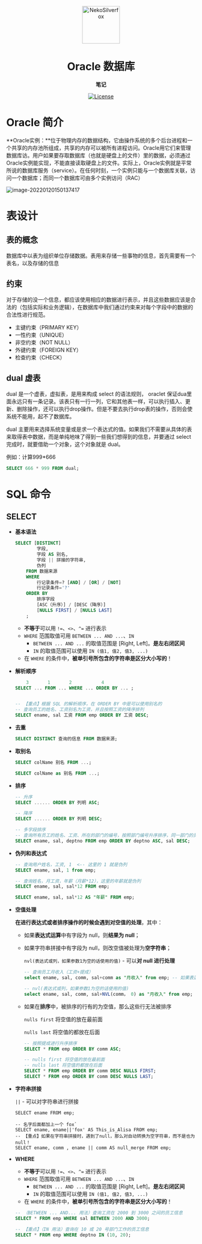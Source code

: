 <p align="center">
 <img width="100px" src="https://raw.githubusercontent.com/NekoSilverFox/NekoSilverfox/403ab045b7d9adeaaf8186c451af7243f5d8f46d/icons/silverfox.svg" align="center" alt="NekoSilverfox" />
 <h1 align="center">Oracle 数据库</h2>
 <p align="center"><b>笔记</b></p>
</p>


<div align=center>


[![License](https://img.shields.io/badge/license-Apache%202.0-brightgreen)](LICENSE)


<div align=left>
<!-- 顶部至此截止 -->

# Oracle 简介

**Oracle实例：**位于物理内存的数据结构，它由操作系统的多个后台进程和一个共享的内存池所组成，共享的内存可以被所有进程访问。Oracle用它们来管理数据库访。用户如果要存取数据库（也就是硬盘上的文件）里的数据，必须通过Oracle实例能实现，不能直接读取硬盘上的文件。实际上，Oracle实例就是平常所说的数据库服务（service）。在任何时刻，一个实例只能与一个数据库关联，访问一个数据库；而同一个数据库可由多个实例访问（RAC）

![image-20220120150137417](doc/pic/README/image-20220120150137417.png)





# 表设计

## 表的概念

数据库中以表为组织单位存储数据。表用来存储一些事物的信息，首先需要有一个表名，以及存储的信息



## 约束

对于存储的没一个信息，都应该使用相应的数据进行表示，并且这些数据应该是合法的（包括实际和业务逻辑），在数据库中我们通过约束来对每个字段中的数据的合法性进行规范。

- 主键约束（PRIMARY KEY）
- 一性约束（UNIQUE）
- 非空约束（NOT NULL）
- 外键约束（FOREIGN KEY）
- 检查约束（CHECK）



## dual 虚表

dual 是一个虚表，虚拟表，是用来构成 select 的语法规则， oraclet 保证dua里面永远只有一条记录。该表只有一行一列，它和其他表一样，可以执行插入、更新、删除操作，还可以执行drop操作。但是不要去执行drop表的操作，否则会使系统不能用，起不了数据库。

dual 主要用来选择系统变量或是求一个表达式的值。如果我们不需要从具体的表来取得表中数据，而是单纯地味了得到一些我们想得到的信息，并要通过 select 完成时，就要借助一个对象，这个对象就是 dual。

例如：计算999*666

```sql
SELECT 666 * 999 FROM dual;
```



# SQL 命令

## SELECT

- **基本语法**

    ```sql
    SELECT [DISTINCT]
            字段, 
            字段 AS 别名, 
            字段 || 拼接的字符串, 
            伪列
    	FROM 数据来源
    	WHERE 
    		行记录条件=? [AND] / [OR] / [NOT] 
    		行记录条件='?'
    	ORDER BY 
    		排序字段
    		[ASC（升序）] / [DESC（降序）]
    		[NULLS FIRST] / [NULLS LAST]
    	;
    ```
    
    - **不等于**可以用 `!=`、`<>`、`^=` 进行表示
    - `WHERE` 范围取值可用 `BETWEEN ... AND ...`、`IN`
        - `BETWEEN ... AND ...` 的取值范围是 [Right, Left]。**是左右闭区间**
        - `IN` 的取值范围可以使用 `IN (值1, 值2, 值3, ...)`
    - 在 `WHERE` 的条件中，**被单引号所包含的字符串是区分大小写的**！



- **解析顺序**

    ```sql
    	3		1		2			4
    SELECT ... FROM ... WHERE ... ORDER BY ... ;
    
    
    -- 【重点】根据 SQL 的解析顺序，在 ORDER BY 中是可以使用别名的
    -- 查询员工的姓名、工资别名为工资，并且按照工资的降序排列
    SELECT ename, sal 工资 FROM emp ORDER BY 工资 DESC;
    ```

    

- **去重**

    ```sql
    SELECT DISTINCT 查询的信息 FROM 数据来源;
    ```




- **取别名**

    ```sql
    SELECT colName 别名 FROM ...;
    
    SELECT colName as 别名 FROM ...;
    ```

    

- **排序**

    ```sql
    -- 升序
    SELECT ...... ORDER BY 列明 ASC;
    
    -- 降序
    SELECT ...... ORDER BY 列明 DESC;
    
    -- 多字段排序
    -- 查询所有员工的姓名、工资、所在的部门的编号，按照部门编号升序排序，同一部门的员工，按照工资降序排序
    SELECT ename, sal, deptno FROM emp ORDER BY deptno ASC, sal DESC;
    ```

    

- **伪列和表达式**

    ```sql
    -- 查询用户姓名，工资, 1  <-- 这里的 1 就是伪列
    SELECT ename, sal, 1 from emp;
    
    -- 查询姓名，月工资，年薪（月薪*12），这里的年薪就是伪列
    SELECT ename, sal, sal*12 FROM emp;
    
    SELECT ename, sal, sal*12 AS "年薪" FROM emp;
    ```

    

- **空值处理**

    **在进行表达式或者排序操作的时候会遇到对空值的处理**，其中：

    - 如果**表达式运算**中有字段为 null，则**结果为 null**；

    - 如果字符串拼接中有字段为 null，则改空值被处理为**空字符串**；

        `nvl(表达式或列，如果参数1为空的话使用的值)` - 可以**对 null 进行处理**

        ```SQL
        -- 查询员工月收入（工资+提成）
        select ename, sal, comm, sal+comm as "月收入" from emp; -- 如果表达式中有一个为 null，那么运算后的结果为 null
        
        -- nvl(表达式或列，如果参数1为空的话使用的值) 
        select ename, sal, comm, sal+NVL(comm， 0) as "月收入" from emp; -- 如果 comm 为空则使用 0 进行替代
        ```

        

    - 如果在**排序**中，被排序的行有的为空值，那么这些行无法被排序

        `nulls first` 将空值的放在最前面

        `nulls last` 将空值的都放在后面

        ```SQL
        -- 按照提成进行升序排序
        SELECT * FROM emp ORDER BY comm ASC;
        
        -- nulls first 将空值的放在最前面
        -- nulls last 将空值的都放在后面
        SELECT * FROM emp ORDER BY comm DESC NULLS FIRST;
        SELECT * FROM emp ORDER BY comm DESC NULLS LAST;
        ```

        

- **字符串拼接**

	`||` - 可以对字符串进行拼接
	
	```sqlite
	SELECT ename FROM emp;
	
	-- 名字后面都加上一个 fox` 
	SELECT ename, ename||'fox' AS This_is_Alisa FROM emp;
	-- 【重点】如果在字符串拼接时，遇到了null，那么对自动转换为空字符串，而不是也为 null！
	SELECT ename, comm , ename || comm AS null_merge FROM emp;
	```



- **WHERE**

	- **不等于**可以用 `!=`、`<>`、`^=` 进行表示
	- `WHERE` 范围取值可用 `BETWEEN ... AND ...`、`IN`
	    - `BETWEEN ... AND ...` 的取值范围是 [Right, Left]。**是左右闭区间**
	    - `IN` 的取值范围可以使用 `IN (值1, 值2, 值3, ...)`
	- 在 `WHERE` 的条件中，**被单引号所包含的字符串是区分大小写的**！
	
	```sql
	-- （BETWEEN ... AND... 用法）查询工资在 2000 到 3000 之间的员工信息
	SELECT * FROM emp WHERE sal BETWEEN 2000 AND 3000;
	
	-- 【重点】（IN 用法）查询在 10 或 20 号部门工作的员工信息
	SELECT * FROM emp WHERE deptno IN (10, 20);
	```
	
	







​	
